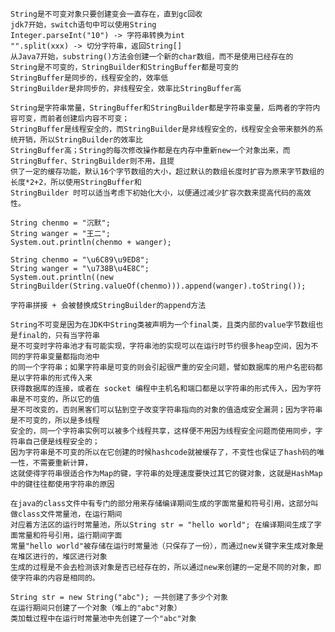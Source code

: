 
    String是不可变对象只要创建变会一直存在，直到gc回收
    jdk7开始，switch语句中可以使用String
    Integer.parseInt("10") -> 字符串转换为int
    "".split(xxx) -> 切分字符串，返回String[]
    从Java7开始，substring()方法会创建一个新的char数组，而不是使用已经存在的
    String是不可变的，StringBuilder和StringBuffer都是可变的
    StringBuffer是同步的，线程安全的，效率低
    StringBuilder是非同步的，非线程安全，效率比StringBuffer高
    
    String是字符串常量，StringBuffer和StringBuilder都是字符串变量，后两者的字符内容可变，而前者创建后内容不可变；
    StringBuffer是线程安全的，而StringBuilder是非线程安全的，线程安全会带来额外的系统开销，所以StringBuilder的效率比
    StringBuffer高；String的每次修改操作都是在内存中重新new一个对象出来，而StringBuffer、StringBuilder则不用，且提
    供了一定的缓存功能，默认16个字节数组的大小，超过默认的数组长度时扩容为原来字节数组的长度*2+2，所以使用StringBuffer和
    StringBuilder 时可以适当考虑下初始化大小，以便通过减少扩容次数来提高代码的高效性。
    
    String chenmo = "沉默";
    String wanger = "王二";
    System.out.println(chenmo + wanger);
    
    String chenmo = "\u6C89\u9ED8";
    String wanger = "\u738B\u4E8C";
    System.out.println((new StringBuilder(String.valueOf(chenmo))).append(wanger).toString());
    
    字符串拼接 + 会被替换成StringBuilder的append方法
    
    String不可变是因为在JDK中String类被声明为一个final类，且类内部的value字节数组也是final的，只有当字符串
    是不可变时字符串池才有可能实现，字符串池的实现可以在运行时节约很多heap空间，因为不同的字符串变量都指向池中
    的同一个字符串；如果字符串是可变的则会引起很严重的安全问题，譬如数据库的用户名密码都是以字符串的形式传入来
    获得数据库的连接，或者在 socket 编程中主机名和端口都是以字符串的形式传入，因为字符串是不可变的，所以它的值
    是不可改变的，否则黑客们可以钻到空子改变字符串指向的对象的值造成安全漏洞；因为字符串是不可变的，所以是多线程
    安全的，同一个字符串实例可以被多个线程共享，这样便不用因为线程安全问题而使用同步，字符串自己便是线程安全的；
    因为字符串是不可变的所以在它创建的时候hashcode就被缓存了，不变性也保证了hash码的唯一性，不需要重新计算，
    这就使得字符串很适合作为Map的键，字符串的处理速度要快过其它的键对象，这就是HashMap中的键往往都使用字符串的原因
    
    在java的class文件中有专门的部分用来存储编译期间生成的字面常量和符号引用，这部分叫做class文件常量池，在运行期间
    对应着方法区的运行时常量池，所以String str = "hello world"; 在编译期间生成了字面常量和符号引用，运行期间字面
    常量"hello world"被存储在运行时常量池（只保存了一份），而通过new关键字来生成对象是在堆区进行的，堆区进行对象
    生成的过程是不会去检测该对象是否已经存在的，所以通过new来创建的一定是不同的对象，即使字符串的内容是相同的。
    
    String str = new String("abc"); 一共创建了多少个对象
    在运行期间只创建了一个对象（堆上的"abc"对象）
    类加载过程中在运行时常量池中先创建了一个"abc"对象
    
    
   
    
    

    